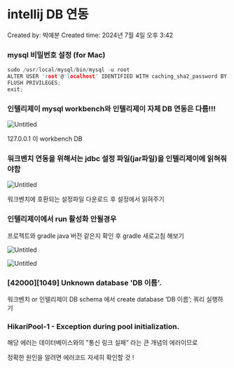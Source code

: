 # intellij DB 연동

Created by: 박예분
Created time: 2024년 7월 4일 오후 3:42

### mysql 비밀번호 설정 (for Mac)

```c
sudo /usr/local/mysql/bin/mysql -u root
ALTER USER 'root'@'localhost' IDENTIFIED WITH caching_sha2_password BY '바꿀 비밀번호';
FLUSH PRIVILEGES;
exit;
```

### 인텔리제이 mysql workbench와 인텔리제이 자체 DB 연동은 다름!!!

![Untitled](intellij%20DB%20%E1%84%8B%E1%85%A7%E1%86%AB%E1%84%83%E1%85%A9%E1%86%BC%202fc294f5b38e44908183f62d2d54e585/Untitled.png)

127.0.0.1 이 workbench DB

### 워크벤치 연동을 위해서는 jdbc 설정 파일(jar파일)을 인텔리제이에 읽혀줘야함

![Untitled](intellij%20DB%20%E1%84%8B%E1%85%A7%E1%86%AB%E1%84%83%E1%85%A9%E1%86%BC%202fc294f5b38e44908183f62d2d54e585/Untitled%201.png)

워크벤치에 호환되는 설정파일 다운로드 후 설정에서 읽혀주기

### 인텔리제이에서 run 활성화 안될경우

프로젝트와 gradle java 버전 같은지 확인 후 gradle 새로고침 해보기

![Untitled](intellij%20DB%20%E1%84%8B%E1%85%A7%E1%86%AB%E1%84%83%E1%85%A9%E1%86%BC%202fc294f5b38e44908183f62d2d54e585/Untitled%202.png)

![Untitled](intellij%20DB%20%E1%84%8B%E1%85%A7%E1%86%AB%E1%84%83%E1%85%A9%E1%86%BC%202fc294f5b38e44908183f62d2d54e585/Untitled%203.png)

### [42000][1049] Unknown database 'DB 이름'.

워크벤치 or 인텔리제이 DB schema 에서 create database ‘DB 이름’; 쿼리 실행하기

### HikariPool-1 - Exception during pool initialization.

해당 에러는 데이터베이스와의 "통신 링크 실패” 라는 큰 개념의 에러이므로

정확한 원인을 알려면 에러코드 자세히 확인할 것 !